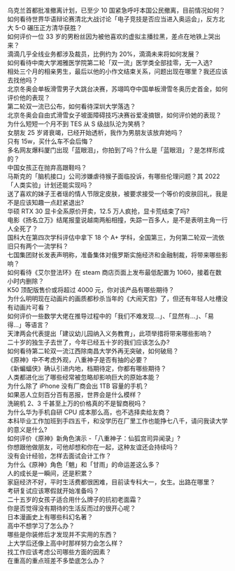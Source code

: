乌克兰首都批准撤离计划，已至少 10 国紧急呼吁本国公民撤离，目前情况如何？  
如何看待世界华语辩论赛清北大战讨论「电子竞技是否应当进入奥运会」，反方北大 5-0 碾压正方清华获胜？  
如何评价一位 33 岁的男粉丝因为被他喜欢的虚拟主播拉黑，差点在地铁上哭出来？  
滴滴几乎全线业务都涉及裁员，比例约为 20%，滴滴未来将如何发展？  
如何看待中南大学湘雅医学院第二轮「双一流」医学类全部挂零，无一入选?  
相处三个月的相亲男生，最后以他的小作文结束关系，问题出现在哪里？我还应该去找他吗？  
北京冬奥会单板滑雪男子大跳台决赛，苏翊鸣夺中国单板滑雪冬奥历史首金，如何评价他的表现？  
第二轮双一流已公布，如何看待深圳大学落选？  
北京冬奥会自由式滑雪女子坡面障碍技巧决赛谷爱凌摘银，如何评价她的表现？  
为什么短短一个月不到 TES 从 S 级战队沦为笑柄？  
女朋友 25 岁肾衰竭，已经开始透析，我作为男朋友该放弃她吗？  
只有 15w，买什么车不会后悔？  
多名网友爆料厦门出现「蓝眼泪」，你拍到了吗？什么是「蓝眼泪」？是怎样形成的？  
中国女孩正在抛弃高跟鞋吗？  
马斯克的「脑机接口」公司涉嫌虐待猴子面临投诉，有哪些伦理问题？其 2022「人类实验」计划还能实现吗？  
送了喜欢的妹子王者瑶的情人节限定皮肤，被要求接受一个等价的皮肤回礼，我是不是应该知趣一点赶紧退出?  
华硕 RTX 30 显卡全系原价开卖，12.5 万人疯抢，显卡荒结束了吗?  
电影《扬名立万》结尾报童说越南两船相撞，失踪一百多人，是不是表明主角一行人全死了？  
国科大在第四次学科评估中拿下 18 个 A+ 学科，全国第三，为何第二轮双一流依旧只有两个一流学科？  
七国集团财长发表声明称，准备集体对俄罗斯实施经济和金融制裁，将带来哪些影响？  
如何看待《艾尔登法环》在 steam 商店页面上发布最低配置为 1060，接着在数小时内删除？  
K50 顶配版售价或将超过 4000 元，你对该产品有哪些期待？  
为什么明明现在动画片的画质都秒杀当年的《大闹天宫》了，但还有年轻人吐槽没有动画片可看？  
如何评价一些数学大佬在推导过程中的「我们不难发现…」、「显然有…」、「易得…」等语言？  
天津两会代表提出「建议幼儿园纳入义务教育」，此项举措将带来哪些影响？  
二十岁的独生子去世了，今年已经五十岁的我们应该怎么办?  
如何看待第二轮双一流江西除南昌大学外再无突破，如何破局？  
《原神》中不考虑外观，八重神子是否有抽的必要？  
《新蝙蝠侠》确认引进内地，档期待定，你都有哪些期待？  
人类都进化出了哪些经常被忽略却影响巨大的原始本能？  
为什么除了 iPhone 没有厂商会出 1TB 容量的手机？  
如果恶人立刻百分百有恶报，世界会是什么模样？  
洗碗机 2、3 千甚至上万的价格真的不是智商税吗？  
为什么华为手机自研 CPU 成本那么高，也不选择卖给友商？  
本科毕业工作加班到手四五千，和没学历在厂里工作也能挣七八千，请问我读大学的意义是什么?  
如何评价《原神》新角色演示 -「八重神子：仙狐宫司异闻录」?  
你想跟他做朋友，可他却想和你在一起，这种友谊还会持续吗？  
没有会计经验，怎样去面试会计工作？  
为什么《原神》角色「魈」和「甘雨」的命运差这么多？  
人的成长是一瞬间，还是积累？  
家庭经济不好，平时生活费都很困难，目前读专科大一，女生。出路在哪里？  
考研复试应该寒假就开始准备吗？  
二十五岁的女孩子适合用什么牌子的抗初老面霜？  
你是否觉得没有期待的生活反而过的很开心呢？  
日本漫画史上有哪些科幻名著？  
高中不想学习了怎么办？  
哪些是你装修后才发现并不实用的东西？  
上大学后还像上高中时那样努力会怎么样？  
找工作应该考虑公司哪些方面的因素？  
在重高的重点班差不多垫底怎么办？  
